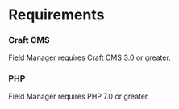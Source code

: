 # Requirements

### Craft CMS
Field Manager requires Craft CMS 3.0 or greater.

### PHP
Field Manager requires PHP 7.0 or greater.
